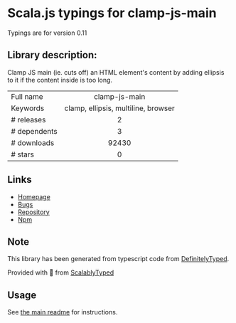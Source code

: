 
# Scala.js typings for clamp-js-main

Typings are for version 0.11

## Library description:
Clamp JS main (ie. cuts off) an HTML element's content by adding ellipsis to it if the content inside is too long.

|                    |                 |
| ------------------ | :-------------: |
| Full name          | clamp-js-main |
| Keywords           | clamp, ellipsis, multiline, browser |
| # releases         | 2 |
| # dependents       | 3 |
| # downloads        | 92430 |
| # stars            | 0 |

## Links
- [Homepage](https://github.com/jmenglis/clamp-js-main#readme)
- [Bugs](https://github.com/jmenglis/clamp-js-main/issues)
- [Repository](https://github.com/jmenglis/clamp-js-main)
- [Npm](https://www.npmjs.com/package/clamp-js-main)
    


## Note
This library has been generated from typescript code from [DefinitelyTyped](https://definitelytyped.org).

Provided with :purple_heart: from [ScalablyTyped](https://github.com/oyvindberg/ScalablyTyped)

## Usage
See [the main readme](../../readme.md) for instructions.


